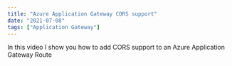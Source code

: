 ```yaml
---
title: "Azure Application Gateway CORS support"
date: "2021-07-08"
tags: ["Application Gateway"]
---
```


In this video I show you how to add CORS support to an Azure Application Gateway Route
